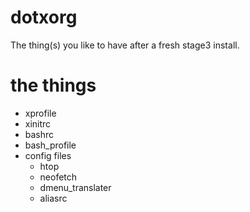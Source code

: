 # dotxorg

The thing(s) you like to have after a fresh stage3 install.

# the things

* xprofile
* xinitrc
* bashrc
* bash_profile
* config files
  * htop
  * neofetch
  * dmenu_translater
  * aliasrc
